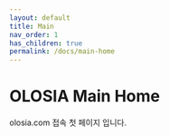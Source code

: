 ```yaml
---
layout: default
title: Main
nav_order: 1
has_children: true
permalink: /docs/main-home
---
```


# OLOSIA Main Home

olosia.com 접속 첫 페이지 입니다.
